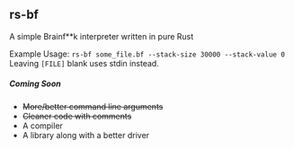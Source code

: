 ## rs-bf
A simple Brainf**k interpreter written in pure Rust

Example Usage: `rs-bf some_file.bf --stack-size 30000 --stack-value 0`   
Leaving `[FILE]` blank uses stdin instead.

##### Coming Soon
* ~~More/better command line arguments~~
* ~~Cleaner code with comments~~
* A compiler
* A library along with a better driver
